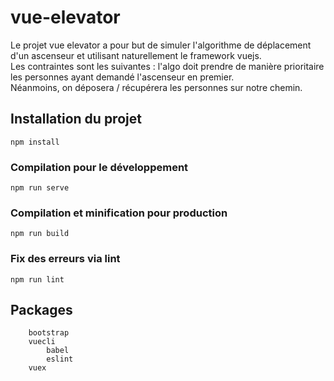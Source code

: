 # vue-elevator
Le projet vue elevator a pour but de simuler l'algorithme de déplacement d'un
ascenseur et utilisant naturellement le framework vuejs. <br>
Les contraintes sont les suivantes : l'algo doit prendre de manière
prioritaire les personnes ayant demandé l'ascenseur en premier. <br>
Néanmoins, on déposera / récupérera les personnes sur notre chemin.

## Installation du projet
```
npm install
```

### Compilation pour le développement
```
npm run serve
```

### Compilation et minification pour production
```
npm run build
```

### Fix des erreurs via lint
```
npm run lint
```

## Packages
```
    bootstrap
    vuecli
        babel
        eslint
    vuex
```
